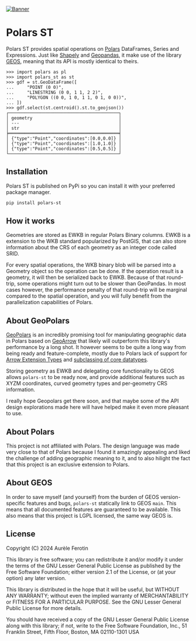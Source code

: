 [![Banner](https://raw.githubusercontent.com/Oreilles/polars-st/main/assets/banner.svg)](#)

# Polars ST

Polars ST provides spatial operations on [Polars](https://github.com/pola-rs/polars) DataFrames, Series and Expressions. Just like [Shapely](https://github.com/shapely/shapely/) and [Geopandas](https://github.com/geopandas/geopandas), it make use of the library [GEOS](https://github.com/libgeos/geos), meaning that its API is mostly identical to theirs.

```pycon
>>> import polars as pl
>>> import polars_st as st
>>> gdf = st.GeoDataFrame([
...     "POINT (0 0)",
...     "LINESTRING (0 0, 1 1, 2 2)",
...     "POLYGON ((0 0, 1 0, 1 1, 0 1, 0 0))",
... ])
>>> gdf.select(st.centroid().st.to_geojson())
┌──────────────────────────────────────────┐
│ geometry                                 │
│ ---                                      │
│ str                                      │
╞══════════════════════════════════════════╡
│ {"type":"Point","coordinates":[0.0,0.0]} │
│ {"type":"Point","coordinates":[1.0,1.0]} │
│ {"type":"Point","coordinates":[0.5,0.5]} │
└──────────────────────────────────────────┘
```

## Installation

Polars ST is published on PyPi so you can install it with your preferred package manager.

```sh
pip install polars-st
```

## How it works

Geometries are stored as EWKB in regular Polars Binary columns. EWKB is a extension to the WKB standard popularized by PostGIS, that can also store information about the CRS of each geometry as an integer code called SRID.

For every spatial operations, the WKB binary blob will be parsed into a Geometry object so the operation can be done. If the operation result is a geometry, it will then be serialized back to EWKB. Because of that round-trip, some operations might turn out to be slower than GeoPandas. In most cases however, the performance penalty of that round-trip will be marginal compared to the spatial operation, and you will fully benefit from the parallelization capabilities of Polars.


## About GeoPolars

[GeoPolars](https://github.com/geopolars/geopolars) is an incredibly promising tool for manipulating geographic data in Polars based on [GeoArrow](https://github.com/geoarrow/geoarrow) that likely will outperform this library's performance by a long shot. It however seems to be quite a long way from being ready and feature-complete, mostly due to Polars lack of support for [Arrow Extension Types](https://github.com/pola-rs/polars/issues/9112) and [subclassing of core datatypes](https://github.com/pola-rs/polars/issues/2846#issuecomment-1711799869).

Storing geometry as EWKB and delegating core functionality to GEOS allows `polars-st` to be ready now, and provide additional features such as XYZM coordinates, curved geometry types and per-geometry CRS information.

I really hope Geopolars get there soon, and that maybe some of the API design explorations made here will have helped make it even more pleasant to use.

## About Polars

This project is not affiliated with Polars. The design language was made very close to that of Polars because I found it amazingly appealing and liked the challenge of adding geographic meaning to it, and to also hilight the fact that this project is an exclusive extension to Polars.


## About GEOS

In order to save myself (and yourself) from the burden of GEOS version-specific features and bugs, `polars-st` statically link to GEOS `main`. This means that all documented features are guaranteed to be available. This also means that this project is LGPL licensed, the same way GEOS is.

## License

Copyright (C) 2024  Aurèle Ferotin

This library is free software; you can redistribute it and/or
modify it under the terms of the GNU Lesser General Public
License as published by the Free Software Foundation; either
version 2.1 of the License, or (at your option) any later version.

This library is distributed in the hope that it will be useful,
but WITHOUT ANY WARRANTY; without even the implied warranty of
MERCHANTABILITY or FITNESS FOR A PARTICULAR PURPOSE.  See the GNU
Lesser General Public License for more details.

You should have received a copy of the GNU Lesser General Public
License along with this library; if not, write to the Free Software
Foundation, Inc., 51 Franklin Street, Fifth Floor, Boston, MA  02110-1301
USA
